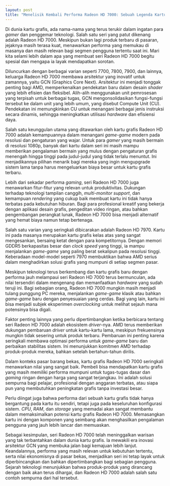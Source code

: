 ```yaml
---
layout: post
title: "Menelisik Kembali Performa Radeon HD 7000: Sebuah Legenda Kartu Grafis"
---
```


Di dunia kartu grafis, ada nama-nama yang terus terukir dalam ingatan para *gamer* dan penggemar teknologi. Salah satu seri yang patut dikenang adalah Radeon HD 7000. Meskipun bukan lagi produk terbaru di pasaran, jejaknya masih terasa kuat, menawarkan performa yang memukau di masanya dan masih relevan bagi segmen pengguna tertentu saat ini. Mari kita selami lebih dalam apa yang membuat seri Radeon HD 7000 begitu spesial dan mengapa ia layak mendapatkan sorotan.

Diluncurkan dengan berbagai varian seperti 7700, 7800, 7900, dan lainnya, keluarga Radeon HD 7000 membawa arsitektur yang inovatif untuk zamannya, yaitu GCN (Graphics Core Next). Arsitektur ini menjadi tonggak penting bagi AMD, memperkenalkan pendekatan baru dalam desain *shader* yang lebih efisien dan fleksibel. Alih-alih menggunakan unit pemrosesan yang terpisah untuk berbagai tugas, GCN mengonsolidasikan fungsi-fungsi tersebut ke dalam unit yang lebih umum, yang disebut Compute Unit (CU). Pendekatan ini memungkinkan CU untuk menangani berbagai jenis instruksi secara dinamis, sehingga meningkatkan utilisasi *hardware* dan efisiensi daya.

Salah satu keunggulan utama yang ditawarkan oleh kartu grafis Radeon HD 7000 adalah kemampuannya dalam menangani *game-game* modern pada resolusi dan pengaturan yang wajar. Untuk para *gamer* yang masih bermain di resolusi 1080p, banyak dari kartu dalam seri ini masih mampu memberikan pengalaman bermain yang mulus dengan pengaturan grafis menengah hingga tinggi pada judul-judul yang tidak terlalu menuntut. Ini menjadikannya pilihan menarik bagi mereka yang ingin mengupgrade sistem lama tanpa harus mengeluarkan biaya besar untuk kartu grafis terbaru.

Lebih dari sekadar performa *gaming*, seri Radeon HD 7000 juga menawarkan fitur-fitur yang relevan untuk produktivitas. Dukungan terhadap teknologi tampilan canggih, *multi-monitor support*, dan kemampuan *rendering* yang cukup baik membuat kartu ini tidak hanya terbatas pada kebutuhan hiburan. Bagi para profesional kreatif yang bekerja dengan aplikasi desain grafis, pengeditan video ringan, atau bahkan pengembangan perangkat lunak, Radeon HD 7000 bisa menjadi alternatif yang hemat biaya namun tetap bertenaga.

Salah satu varian yang seringkali dibicarakan adalah Radeon HD 7970. Kartu ini pada masanya merupakan kartu grafis kelas atas yang sangat mengesankan, bersaing ketat dengan para kompetitornya. Dengan memori GDDR5 berkapasitas besar dan *clock speed* yang tinggi, ia mampu menjalankan *game-game* yang paling berat sekalipun pada resolusi tinggi. Keberadaan model-model seperti 7970 membuktikan bahwa AMD serius dalam menghadirkan solusi grafis yang mumpuni di setiap segmen pasar.

Meskipun teknologi terus berkembang dan kartu grafis baru dengan performa jauh melampaui seri Radeon HD 7000 terus bermunculan, ada nilai tersendiri dalam mengenang dan memanfaatkan *hardware* yang sudah teruji ini. Bagi sebagian orang, Radeon HD 7000 mungkin masih menjadi tulang punggung PC mereka, menjalankan *game-game* klasik atau bahkan *game-game* baru dengan penyesuaian yang cerdas. Bagi yang lain, kartu ini bisa menjadi subjek eksperimen *overclocking* untuk melihat sejauh mana potensinya bisa digali.

Faktor penting lainnya yang perlu dipertimbangkan ketika berbicara tentang seri Radeon HD 7000 adalah ekosistem *driver*-nya. AMD terus memberikan dukungan pembaruan *driver* untuk kartu-kartu lama, meskipun frekuensinya mungkin tidak sesering untuk produk terbaru. Pembaruan ini penting karena seringkali membawa optimasi performa untuk *game-game* baru dan perbaikan stabilitas sistem. Ini menunjukkan komitmen AMD terhadap produk-produk mereka, bahkan setelah bertahun-tahun dirilis.

Dalam konteks pasar barang bekas, kartu grafis Radeon HD 7000 seringkali menawarkan nilai yang sangat baik. Pembeli bisa mendapatkan kartu grafis yang masih memiliki performa mumpuni untuk tugas-tugas dasar dan *gaming* ringan dengan harga yang sangat terjangkau. Ini adalah solusi sempurna bagi pelajar, profesional dengan anggaran terbatas, atau siapa pun yang membutuhkan peningkatan grafis tanpa investasi besar.

Perlu diingat juga bahwa performa dari sebuah kartu grafis tidak hanya bergantung pada kartu itu sendiri, tetapi juga pada keseluruhan konfigurasi sistem. *CPU*, *RAM*, dan *storage* yang memadai akan sangat membantu dalam memaksimalkan potensi kartu grafis Radeon HD 7000. Memasangkan kartu ini dengan komponen yang seimbang akan menghasilkan pengalaman pengguna yang jauh lebih lancar dan memuaskan.

Sebagai kesimpulan, seri Radeon HD 7000 telah meninggalkan warisan yang tak terbantahkan dalam dunia kartu grafis. Ia mewakili era inovasi arsitektur GCN yang membuka jalan bagi kemajuan lebih lanjut. Keandalannya, performa yang masih relevan untuk kebutuhan tertentu, serta nilai ekonomisnya di pasar bekas, menjadikan seri ini tetap layak untuk diperbincangkan dan bahkan dipertimbangkan bagi sebagian pengguna. Sejarah teknologi menunjukkan bahwa produk-produk yang dirancang dengan baik akan terus dihargai, dan Radeon HD 7000 adalah salah satu contoh sempurna dari hal tersebut.
